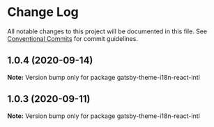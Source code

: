 # Change Log

All notable changes to this project will be documented in this file.
See [Conventional Commits](https://conventionalcommits.org) for commit guidelines.

## 1.0.4 (2020-09-14)

**Note:** Version bump only for package gatsby-theme-i18n-react-intl

## 1.0.3 (2020-09-11)

**Note:** Version bump only for package gatsby-theme-i18n-react-intl
